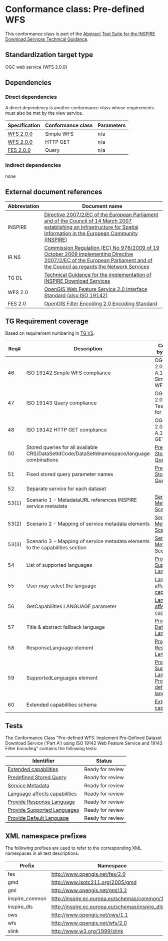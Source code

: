 # Conformance class: Pre-defined WFS

This conformance class is part of the [Abstract Test Suite for the INSPIRE Download Services Technical Guidance](http://inspire.ec.europa.eu/id/ats/download-wfs).

## Standardization target type

OGC web service (WFS 2.0.0)

## Dependencies

### Direct dependencies

A direct dependency is another conformance class whose requirements must also be met by the view service.

| Specification | Conformance class | Parameters | 
| ------------- | ----------------- | ---------- |
| [WFS 2.0.0](#ref_WFS) | Simple WFS | n/a |
| [WFS 2.0.0](#ref_WFS) | HTTP GET | n/a |
| [FES 2.0.0](#ref_FES) | Query | n/a |

### Indirect dependencies

none
 
## External document references

| Abbreviation | Document name                       |
| ------------ | ----------------------------------- |
| INSPIRE <a name="ref_INSPIRE"></a> | [Directive 2007/2/EC of the European Parliament and of the Council of 14 March 2007 establishing an Infrastructure for Spatial Information in the European Community (INSPIRE)](http://eur-lex.europa.eu/legal-content/EN/TXT/PDF/?uri=CELEX:32007L0002&from=EN)
| IR NS <a name="ref_IR_NS"></a>   | [Commission Regulation (EC) No 976/2009 of 19 October 2009 implementing Directive 2007/2/EC of the European Parliament and of the Council as regards the Network Services](http://eur-lex.europa.eu/legal-content/EN/TXT/PDF/?uri=CELEX:32009R0976&from=EN)
| TG DL <a name="ref_TG_DL"></a> | [Technical Guidance for the implementation of INSPIRE Download Services](https://inspire-mif.github.io/technical-guidelines/services/download-atom-wfs/DownloadServices.pdf)
| WFS 2.0 <a name="ref_WFS"></a> | [OpenGIS Web Feature Service 2.0 Interface Standard (also ISO 19142)](http://portal.opengeospatial.org/files/?artifact_id=39967)
| FES 2.0 <a name="ref_FES"></a> | [OpenGIS Filter Encoding 2.0 Encoding Standard](http://portal.opengeospatial.org/files/?artifact_id=39968)

## TG Requirement coverage

Based on requirement numbering in [TG VS](#ref_TG_VS).

| Req#   | Description                          | Covered by test(s)                 | IR reference(s)                  |
| ------- | ------------------------------------ | ---------------------------------- | -------------------------------- |
| 46     | ISO 19142 Simple WFS compliance      | OGC WFS 2.0.0, A.1.1 Simple WFS    | n/a |
| 47     | ISO 19143 Query compliance           | OGC FES 2.0, A.1 Test cases for query | n/a |
| 48     | ISO 19142 HTTP GET compliance        | OGC WFS 2.0.0, A.1.5 HTTP GET      | n/a |
| 50     | Stored queries for all available CRS/DataSetIdCode/DataSetIdnamespace/language combinations | [Predefined Stored Query](./predefined-stored-query.md) | |
| 51     | Fixed stored query parameter names   | [Predefined Stored Query](./predefined-stored-query.md) | |
| 52     | Separate service for each dataset    | | |
| 53(1)  | Scenario 1 - MetadataURL references INSPIRE service metadata | [Service Metadata - Scenario 1](./service-metadata-1.md) | |
| 53(2)  | Scenario 2 - Mapping of service metadata elements | [Service Metadata - Scenario 2](./service-metadata-2.md) | |
| 53(3)  | Scenario 3 - Mapping of service metadata elements to the capabilities section | [Service Metadata - Scenario 3](./service-metadata-3.md) | |
| 54     | List of supported languages          | [Provide Supported Languages](./provide-supported-languages.md) | |
| 55     | User may select the language         | [Language affects capabilities](./language-affects-capabilities.md) | |
| 56     | GetCapabilities LANGUAGE parameter   | [Language affects capabilities](./language-affects-capabilities.md) | |
| 57     | Title & abstract fallback language   | [Provide Default Language](./provide-default-language.md) | |
| 58     | ResponseLanguage element             | [Provide Response Language](./provide-response-language.md) | |
| 59     | SupportedLanguages element           | [Provide Supported Languages](./provide-supported-languages.md), [Provide default language](./provide-default-language.md) | |
| 60     | Extended capabilities schema         | [Extended capabilities](./extended-capabilities.md) | |

## Tests

The Conformance Class "Pre-defined WFS: Implement Pre-Defined Dataset Download Service ('Part A') using ISO 19142 Web Feature Service and 19143 Filter Encoding" contains the following tests:

| Identifier                                                        | Status   |
| ----------------------------------------------------------------- | -------- |
| [Extended capabilities](./extended-capabilities.md)               | Ready for review |
| [Predefined Stored Query](./predefined-stored-query.md)           | Ready for review    |
| [Service Metadata](./service-metadata.md)                         | Ready for review    |
| [Language affects capabilities](./language-affects-capabilities.md) | Ready for review |
| [Provide Response Language](./provide-response-language.md)       | Ready for review    |
| [Provide Supported Languages](./provide-supported-languages.md)   | Ready for review    |
| [Provide Default Language](./provide-default-language.md)         | Ready for review |

## XML namespace prefixes <a name="namespaces"></a>

The following prefixes are used to refer to the corresponding XML namespaces in all test descriptions:

Prefix         | Namespace
-------------- | -------------------------------------------------
fes            | http://www.opengis.net/fes/2.0
gmd            | http://www.isotc211.org/2005/gmd
gml            | http://www.opengis.net/gml/3.2
inspire\_common| http://inspire.ec.europa.eu/schemas/common/1.0
inspire\_dls   | http://inspire.ec.europa.eu/schemas/inspire_dls/1.0
ows            | http://www.opengis.net/ows/1.1
wfs            | http://www.opengis.net/wfs/2.0
xlink          | http://www.w3.org/1999/xlink
